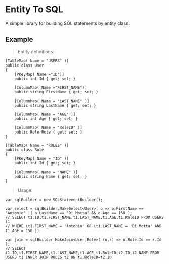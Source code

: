 # Entity To SQL

A simple library for building SQL statements by entity class.

## Example

> Entity definitions:

    [TableMap( Name = "USERS" )]
    public class User
    {
        [PKeyMap( Name ="ID")]
        public int Id { get; set; }

        [ColumnMap( Name ="FIRST_NAME")]
        public string FirstName { get; set; }

        [ColumnMap( Name = "LAST_NAME" )]
        public string LastName { get; set; }

        [ColumnMap( Name = "AGE" )]
        public int Age { get; set; }

        [ColumnMap( Name = "RoleID" )]
        public Role Role { get; set; }
    }

    [TableMap( Name = "ROLES" )]
    public class Role
    {
        [PKeyMap( Name = "ID" )]
        public int Id { get; set; }

        [ColumnMap( Name = "NAME" )]
        public string Name { get; set; }
    }

> Usage:

    var sqlBuilder = new SQLStatementBuilder();

    var select = sqlBuilder.MakeSelect<User>( o => o.FirstName == "Antonio" || o.LastName == "Di Motta" && o.Age == 150 );
    // SELECT t1.ID,t1.FIRST_NAME,t1.LAST_NAME,t1.AGE,t1.RoleID FROM USERS t1
    // WHERE (t1.FIRST_NAME = 'Antonio' OR (t1.LAST_NAME = 'Di Motta' AND t1.AGE = 150 ))

    var join = sqlBuilder.MakeJoin<User,Role>( (u,r) => u.Role.Id == r.Id );
    // SELECT t1.ID,t1.FIRST_NAME,t1.LAST_NAME,t1.AGE,t1.RoleID,t2.ID,t2.NAME FROM USERS t1 INNER JOIN ROLES t2 ON t1.RoleID=t2.ID
